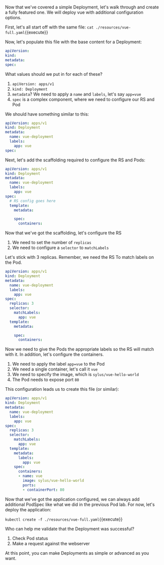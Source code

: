 Now that we've covered a simple Deployment, let's walk through and create a fully featured one. We will deploy vue with additional configuration options.

First, let's all start off with the same file: `cat ./resources/vue-full.yaml`{{execute}}

Now, let's populate this file with the base content for a Deployment:

```yaml
apiVersion:
kind:
metadata:
spec:
```

What values should we put in for each of these?

1. `apiVersion: apps/v1`
2. `kind: Deployment`
3. `metadata`? We need to apply a `name` and `labels`, let's say `app=vue`
4. `spec` is a complex component, where we need to configure our RS and Pod

We should have something similar to this:

```yaml
apiVersion: apps/v1
kind: Deployment
metadata:
  name: vue-deployment
  labels:
    app: vue
spec:
```

Next, let's add the scaffolding required to configure the RS and Pods:

```yaml
apiVersion: apps/v1
kind: Deployment
metadata:
  name: vue-deployment
  labels:
    app: vue
spec:
  # RS config goes here
  template:
    metadata:

    spec:
      containers:
```

Now that we've got the scaffolding, let's configure the RS

1. We need to set the number of `replicas`
2. We need to configure a `selector` to `matchLabels`

Let's stick with 3 replicas. Remember, we need the RS To match labels on the Pod.

```yaml
apiVersion: apps/v1
kind: Deployment
metadata:
  name: vue-deployment
  labels:
    app: vue
spec:
  replicas: 3
  selector:
    matchLabels:
      app: vue
  template:
    metadata:

    spec:
      containers:
```

Now we need to give the Pods the appropriate labels so the RS will match with it. In addition, let's configure the containers.

1. We need to apply the label `app=vue` to the Pod
2. We need a single container, let's call it `vue`
3. We need to specify the image, which is `sylus/vue-hello-world`
4. The Pod needs to expose port `80`

This configuration leads us to create this file (or similar):

```yaml
apiVersion: apps/v1
kind: Deployment
metadata:
  name: vue-deployment
  labels:
    app: vue
spec:
  replicas: 3
  selector:
    matchLabels:
      app: vue
  template:
    metadata:
      labels:
        app: vue
    spec:
      containers:
      - name: vue
        image: sylus/vue-hello-world
        ports:
        - containerPort: 80
```

Now that we've got the application configured, we can always add additional PodSpec like what we did in the previous Pod lab. For now, let's deploy the application:

`kubectl create -f ./resources/vue-full.yaml`{{execute}}

Who can help me validate that the Deployment was successful?

1. Check Pod status
2. Make a request against the webserver

At this point, you can make Deployments as simple or advanced as you want.
